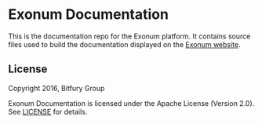 # Exonum Documentation

This is the documentation repo for the Exonum platform. It contains source files
used to build the documentation displayed on the [Exonum
website](http://exonum.com/).

## License

Copyright 2016, Bitfury Group

Exonum Documentation is licensed under the Apache License (Version 2.0). See
[LICENSE](LICENSE) for details.
